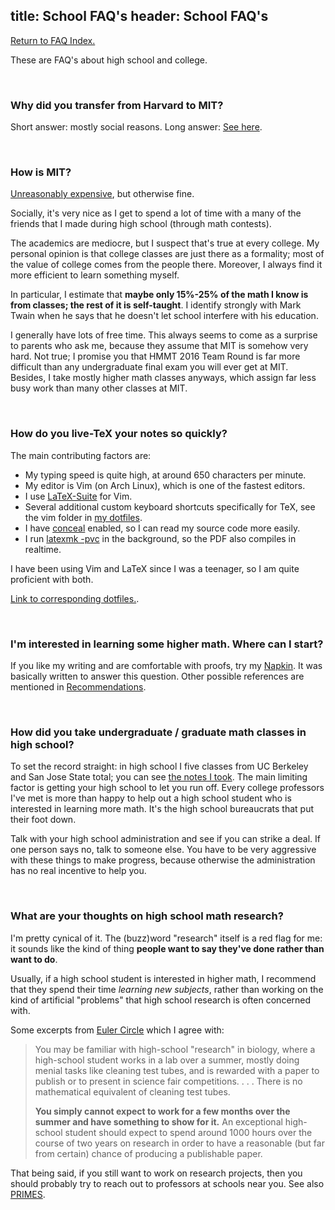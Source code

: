 title: School FAQ's
header: School FAQ's
---

[Return to FAQ Index.](faqs.html)

These are FAQ's about high school and college.

<br>

### Why did you transfer from Harvard to MIT?
Short answer: mostly social reasons.
Long answer: [See here](https://usamo.wordpress.com/2015/06/28/transferring/).

<br>

### How is MIT?
[Unreasonably expensive][tuition], but otherwise fine.

Socially, it's very nice as I get to spend a lot of time with a
many of the friends that I made during high school (through math contests).

The academics are mediocre, but I suspect that's true at every college.
My personal opinion is that college classes are just there as a formality;
most of the value of college comes from the people there.
Moreover, I always find it more efficient to learn something myself.

In particular, I estimate that **maybe only 15%-25% of the math
I know is from classes; the rest of it is self-taught**.
I identify strongly with Mark Twain when he says that
he doesn't let school interfere with his education.

I generally have lots of free time.
This always seems to come as a surprise to parents who ask me,
because they assume that MIT is somehow very hard.
Not true; I promise you that HMMT 2016 Team Round is far more difficult
than any undergraduate final exam you will ever get at MIT.
Besides, I take mostly higher math classes anyways,
which assign far less busy work than many other classes at MIT.

<br>

### How do you live-TeX your notes so quickly?
The main contributing factors are:

+ My typing speed is quite high, at around 650 characters per minute.
+ My editor is Vim (on Arch Linux), which is one of the fastest editors.
+ I use [LaTeX-Suite](http://vim-latex.sourceforge.net/) for Vim.
+ Several additional custom keyboard shortcuts specifically for TeX,
  see the vim folder in [my dotfiles](https://github.com/vEnhance/dotfiles).
+ I have [conceal](https://b4winckler.wordpress.com/2010/08/07/using-the-conceal-vim-feature-with-latex/) enabled, so I can read my source code more easily.
+ I run [latexmk -pvc](http://www.phys.psu.edu/~collins/software/latexmk-jcc/) in the background, so the PDF also compiles in realtime.

I have been using Vim and LaTeX since I was a teenager,
so I am quite proficient with both.

[Link to corresponding dotfiles.](https://github.com/vEnhance/dotfiles).

<br>

### I'm interested in learning some higher math. Where can I start?
If you like my writing and are comfortable with proofs,
try my [Napkin](napkin.html).
It was basically written to answer this question.
Other possible references are mentioned in [Recommendations](recommend.html).

<br>

### How did you take undergraduate / graduate math classes in high school?

To set the record straight: in high school I five classes from
UC Berkeley and San Jose State total; you can see [the notes I took][notes].
The main limiting factor is getting your high school to let you run off.
Every college professors I've met is more than happy to help out a
high school student who is interested in learning more math.
It's the high school bureaucrats that put their foot down.
<!-- TODO link blog post re this -->

Talk with your high school administration and see if you can strike a deal.
If one person says no, talk to someone else.
You have to be very aggressive with these things to make progress,
because otherwise the administration has no real incentive to help you.

<br>

### What are your thoughts on high school math research?
I'm pretty cynical of it.
The (buzz)word "research" itself is a red flag for me:
it sounds like the kind of thing
**people want to say they've done rather than want to do**.

Usually, if a high school student is interested in higher math,
I recommend that they spend their time *learning new subjects*,
rather than working on the kind of artificial "problems" that
high school research is often concerned with.

Some excerpts from [Euler Circle][euler] which I agree with:
> You may be familiar with high-school "research" in biology,
> where a high-school student works in a lab over a summer,
> mostly doing menial tasks like cleaning test tubes,
> and is rewarded with a paper to publish or to present in
> science fair competitions. . . . There is no mathematical equivalent
> of cleaning test tubes.
>
> **You simply cannot expect to work for a few months over the summer
> and have something to show for it.** An exceptional high-school student
> should expect to spend around 1000 hours over the course of two years
> on research in order to have a reasonable (but far from certain) chance of producing a publishable paper. 

That being said, if you still want to work on research projects,
then you should probably try to reach out to professors at schools near you.
See also [PRIMES](https://math.mit.edu/research/highschool/primes/index.php).

[notes]: coursework.html
[euler]: http://eulercircle.com/research/thoughts-on-research/
[tuition]: http://web.mit.edu/facts/tuition.html
